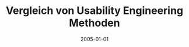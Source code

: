 ---
abstract: ''
authors:
- Markus Klinger
date: '2005-01-01'
featured: false
links:
- name: Publik
  url: https://publik.tuwien.ac.at/showentry.php?ID=139672&lang=2
publication_types:
- '7'
publishDate: '2005-01-01'
title: Vergleich von Usability Engineering Methoden
url_pdf: ''
---
